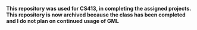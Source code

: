 **This repository was used for CS413, in completing the assigned projects. This repository is now archived because the class has been completed and I do not plan on continued usage of GML**
